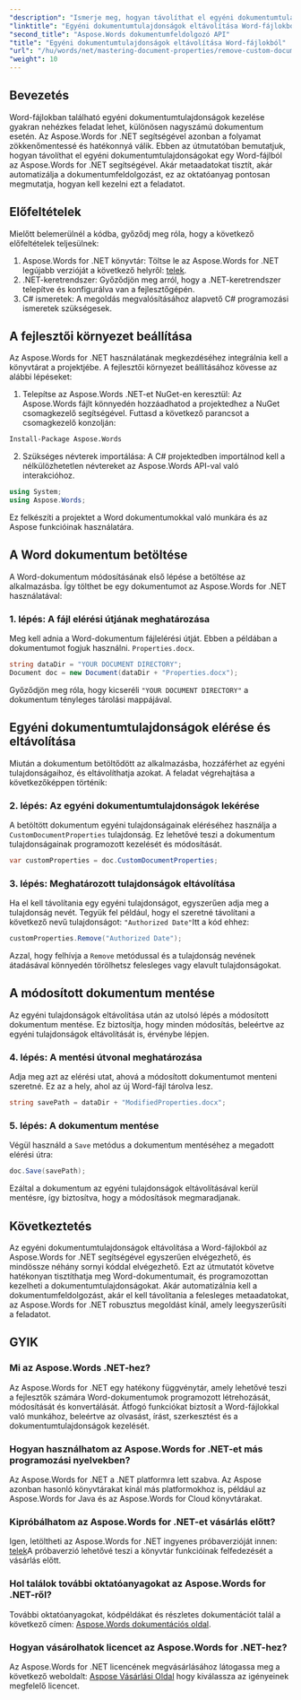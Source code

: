 ```yaml
---
"description": "Ismerje meg, hogyan távolíthat el egyéni dokumentumtulajdonságokat Word-fájlokból az Aspose.Words for .NET segítségével. Ez a részletes útmutató lépésről lépésre bemutatja a dokumentumok metaadatainak hatékony tisztítását, időt takarítva meg a dokumentumkezelésben és az automatizálásban."
"linktitle": "Egyéni dokumentumtulajdonságok eltávolítása Word-fájlokból"
"second_title": "Aspose.Words dokumentumfeldolgozó API"
"title": "Egyéni dokumentumtulajdonságok eltávolítása Word-fájlokból"
"url": "/hu/words/net/mastering-document-properties/remove-custom-document-properties-in-word-files/"
"weight": 10
---
```


## Bevezetés

Word-fájlokban található egyéni dokumentumtulajdonságok kezelése gyakran nehézkes feladat lehet, különösen nagyszámú dokumentum esetén. Az Aspose.Words for .NET segítségével azonban a folyamat zökkenőmentessé és hatékonnyá válik. Ebben az útmutatóban bemutatjuk, hogyan távolíthat el egyéni dokumentumtulajdonságokat egy Word-fájlból az Aspose.Words for .NET segítségével. Akár metaadatokat tisztít, akár automatizálja a dokumentumfeldolgozást, ez az oktatóanyag pontosan megmutatja, hogyan kell kezelni ezt a feladatot.

## Előfeltételek

Mielőtt belemerülnél a kódba, győződj meg róla, hogy a következő előfeltételek teljesülnek:

1. Aspose.Words for .NET könyvtár: Töltse le az Aspose.Words for .NET legújabb verzióját a következő helyről: [telek](https://releases.aspose.com/words/net/).
2. .NET-keretrendszer: Győződjön meg arról, hogy a .NET-keretrendszer telepítve és konfigurálva van a fejlesztőgépén.
3. C# ismeretek: A megoldás megvalósításához alapvető C# programozási ismeretek szükségesek.

## A fejlesztői környezet beállítása

Az Aspose.Words for .NET használatának megkezdéséhez integrálnia kell a könyvtárat a projektjébe. A fejlesztői környezet beállításához kövesse az alábbi lépéseket:

1. Telepítse az Aspose.Words .NET-et NuGet-en keresztül:
   Az Aspose.Words fájlt könnyedén hozzáadhatod a projektedhez a NuGet csomagkezelő segítségével. Futtasd a következő parancsot a csomagkezelő konzolján:

```bash
Install-Package Aspose.Words
```

2. Szükséges névterek importálása:
   A C# projektedben importálnod kell a nélkülözhetetlen névtereket az Aspose.Words API-val való interakcióhoz.
   
```csharp
using System;
using Aspose.Words;
```

Ez felkészíti a projektet a Word dokumentumokkal való munkára és az Aspose funkcióinak használatára.

## A Word dokumentum betöltése

A Word-dokumentum módosításának első lépése a betöltése az alkalmazásba. Így tölthet be egy dokumentumot az Aspose.Words for .NET használatával:

### 1. lépés: A fájl elérési útjának meghatározása

Meg kell adnia a Word-dokumentum fájlelérési útját. Ebben a példában a dokumentumot fogjuk használni. `Properties.docx`.

```csharp
string dataDir = "YOUR DOCUMENT DIRECTORY";
Document doc = new Document(dataDir + "Properties.docx");
```

Győződjön meg róla, hogy kicseréli `"YOUR DOCUMENT DIRECTORY"` a dokumentum tényleges tárolási mappájával.

## Egyéni dokumentumtulajdonságok elérése és eltávolítása

Miután a dokumentum betöltődött az alkalmazásba, hozzáférhet az egyéni tulajdonságaihoz, és eltávolíthatja azokat. A feladat végrehajtása a következőképpen történik:

### 2. lépés: Az egyéni dokumentumtulajdonságok lekérése

A betöltött dokumentum egyéni tulajdonságainak eléréséhez használja a `CustomDocumentProperties` tulajdonság. Ez lehetővé teszi a dokumentum tulajdonságainak programozott kezelését és módosítását.

```csharp
var customProperties = doc.CustomDocumentProperties;
```

### 3. lépés: Meghatározott tulajdonságok eltávolítása

Ha el kell távolítania egy egyéni tulajdonságot, egyszerűen adja meg a tulajdonság nevét. Tegyük fel például, hogy el szeretné távolítani a következő nevű tulajdonságot: `"Authorized Date"`Itt a kód ehhez:

```csharp
customProperties.Remove("Authorized Date");
```

Azzal, hogy felhívja a `Remove` metódussal és a tulajdonság nevének átadásával könnyedén törölhetsz felesleges vagy elavult tulajdonságokat.

## A módosított dokumentum mentése

Az egyéni tulajdonságok eltávolítása után az utolsó lépés a módosított dokumentum mentése. Ez biztosítja, hogy minden módosítás, beleértve az egyéni tulajdonságok eltávolítását is, érvénybe lépjen.

### 4. lépés: A mentési útvonal meghatározása

Adja meg azt az elérési utat, ahová a módosított dokumentumot menteni szeretné. Ez az a hely, ahol az új Word-fájl tárolva lesz.

```csharp
string savePath = dataDir + "ModifiedProperties.docx";
```

### 5. lépés: A dokumentum mentése

Végül használd a `Save` metódus a dokumentum mentéséhez a megadott elérési útra:

```csharp
doc.Save(savePath);
```

Ezáltal a dokumentum az egyéni tulajdonságok eltávolításával kerül mentésre, így biztosítva, hogy a módosítások megmaradjanak.

## Következtetés

Az egyéni dokumentumtulajdonságok eltávolítása a Word-fájlokból az Aspose.Words for .NET segítségével egyszerűen elvégezhető, és mindössze néhány sornyi kóddal elvégezhető. Ezt az útmutatót követve hatékonyan tisztíthatja meg Word-dokumentumait, és programozottan kezelheti a dokumentumtulajdonságokat. Akár automatizálnia kell a dokumentumfeldolgozást, akár el kell távolítania a felesleges metaadatokat, az Aspose.Words for .NET robusztus megoldást kínál, amely leegyszerűsíti a feladatot.

## GYIK

### Mi az Aspose.Words .NET-hez?

Az Aspose.Words for .NET egy hatékony függvénytár, amely lehetővé teszi a fejlesztők számára Word-dokumentumok programozott létrehozását, módosítását és konvertálását. Átfogó funkciókat biztosít a Word-fájlokkal való munkához, beleértve az olvasást, írást, szerkesztést és a dokumentumtulajdonságok kezelését.

### Hogyan használhatom az Aspose.Words for .NET-et más programozási nyelvekben?

Az Aspose.Words for .NET a .NET platformra lett szabva. Az Aspose azonban hasonló könyvtárakat kínál más platformokhoz is, például az Aspose.Words for Java és az Aspose.Words for Cloud könyvtárakat.

### Kipróbálhatom az Aspose.Words for .NET-et vásárlás előtt?

Igen, letöltheti az Aspose.Words for .NET ingyenes próbaverzióját innen: [telek](https://releases.aspose.com/)A próbaverzió lehetővé teszi a könyvtár funkcióinak felfedezését a vásárlás előtt.

### Hol találok további oktatóanyagokat az Aspose.Words for .NET-ről?

További oktatóanyagokat, kódpéldákat és részletes dokumentációt talál a következő címen: [Aspose.Words dokumentációs oldal](https://reference.aspose.com/words/net/).

### Hogyan vásárolhatok licencet az Aspose.Words for .NET-hez?

Az Aspose.Words for .NET licencének megvásárlásához látogassa meg a következő weboldalt: [Aspose Vásárlási Oldal](https://purchase.aspose.com/buy) hogy kiválassza az igényeinek megfelelő licencet.